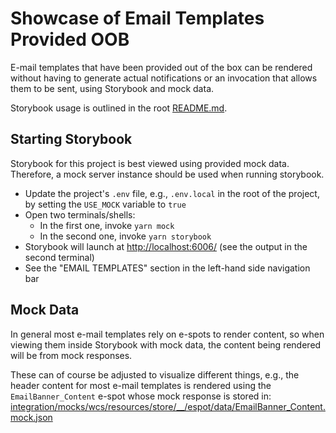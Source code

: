# Showcase of Email Templates Provided OOB

E-mail templates that have been provided out of the box can be rendered without having to generate actual notifications or an invocation that allows them to be sent, using Storybook and mock data.

Storybook usage is outlined in the root [README.md](../README.md).

## Starting Storybook

Storybook for this project is best viewed using provided mock data. Therefore, a mock server instance should be used when running storybook.

- Update the project's `.env` file, e.g., `.env.local` in the root of the project, by setting the `USE_MOCK` variable to `true`
- Open two terminals/shells:
  - In the first one, invoke `yarn mock`
  - In the second one, invoke `yarn storybook`
- Storybook will launch at [http://localhost:6006/](http://localhost:6006/) (see the output in the second terminal)
- See the "EMAIL TEMPLATES" section in the left-hand side navigation bar

## Mock Data

In general most e-mail templates rely on e-spots to render content, so when viewing them inside Storybook with mock data, the content being rendered will be from mock responses.

These can of course be adjusted to visualize different things, e.g., the header content for most e-mail templates is rendered using the `EmailBanner_Content` e-spot whose mock response is stored in: [integration/mocks/wcs/resources/store/\_\_/espot/data/EmailBanner_Content.mock.json](../integration/mocks/wcs/resources/store/__/espot/data/EmailBanner_Content.mock.json)
